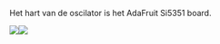 Het hart van de oscilator is het AdaFruit Si5351 board.
<p><img src="https://github.com/costonisp/DEC-meetzender-test/blob/master/documentation/Si5351+interface/ada5351.jpg"></a><img src="https://github.com/costonisp/DEC-meetzender-test/blob/master/documentation/Si5351+interface/AdaSi5351SchTN"></p> 
